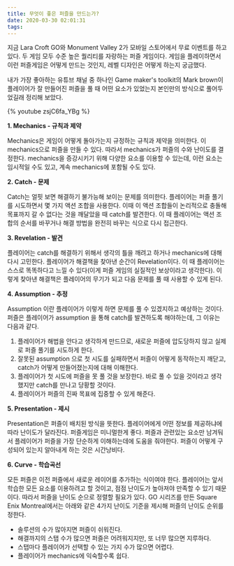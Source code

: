 ```yaml
---
title: 무엇이 좋은 퍼즐을 만드는가?
date: 2020-03-30 02:01:31
tags:
---
```

지금 Lara Croft GO와 Monument Valley 2가 모바일 스토어에서 무료 이벤트를 하고 있다. 두 게임 모두 수준 높은 퀄리티를 자랑하는 퍼즐 게임이다. 게임을 플레이하면서 이런 퍼즐게임은 어떻게 만드는 것인지, 레벨 디자인은 어떻게 하는지 궁금했다. 

내가 가장 좋아하는 유튜브 채널 중 하나인 Game maker's toolkit의 Mark brown이 플레이어가 잘 만들어진 퍼즐을 풀 때 어떤 요소가 있었는지 본인만의 방식으로 풀어두었길래 정리해 보았다.

{% youtube zsjC6fa_YBg %}

**1. Mechanics - 규칙과 제약**

Mechanics은 게임이 어떻게 돌아가는지 규정하는 규칙과 제약을 의미한다. 이 mechanics으로 퍼즐을 만들 수 있다. 따라서 mechanics가 퍼즐의 수와 난이도를 결정한다. mechanics을 증강시키기 위해 다양한 요소를 이용할 수 있는데, 이런 요소는 임시적일 수도 있고, 계속 mechanics에 포함될 수도 있다.

**2. Catch - 문제**

Catch는 얼핏 보면 해결하기 불가능해 보이는 문제를 의미한다. 플레이어는 퍼즐 풀기를 시도하면서 몇 가지 액션 조합을 사용한다. 이때 이 액션 조합들이 논리적으로 충돌해 목표까지 갈 수 없다는 것을 깨달았을 때 catch를 발견한다.  이 때 플레이어는 액션 조합의 순서를 바꾸거나 해결 방법을 완전히 바꾸는 식으로 다시 접근한다.

**3. Revelation - 발견**

플레이어는 catch를 해결하기 위해서 생각의 틀을 깨려고 하거나 mechanics에 대해 다시 고민한다. 플레이어가 해결책을 찾아낸 순간이 Revelation이다. 이 때 플레이어는 스스로 똑똑하다고 느낄 수 있다(이게 퍼즐 게임의 실질적인 보상이라고 생각한다). 이렇게 찾아낸 해결책은 플레이어의 무기가 되고 다음 문제를 풀 때 사용할 수 있게 된다. 

**4. Assumption - 추정**

Assumption 이란 플레이어가 이렇게 하면 문제를 풀 수 있겠지하고 예상하는 것이다. 퍼즐은 플레이어가 assumption 을 통해 catch를 발견하도록 해야하는데, 그 이유는 다음과 같다.

1. 플레이어가 해법을 안다고 생각하게 만드므로, 새로운 퍼즐에 압도당하지 않고 실제로 퍼즐 풀기를 시도하게 한다.
2. 잘못된 assumption 으로 첫 시도를 실패하면서 퍼즐이 어떻게 동작하는지 깨닫고, catch가 어떻게 만들어졌는지에 대해 이해한다.
3. 플레이어가 첫 시도에 퍼즐을 못 풀 것을 보장한다. 바로 풀 수 있을 것이라고 생각했지만 catch를 만나고 당황할 것이다.
4. 플레이어가 퍼즐의 진짜 목표에 집중할 수 있게 해준다.

**5. Presentation - 제시**

Presentation은 퍼즐이 배치된 방식을 뜻한다. 플레이어에게 어떤 정보를 제공하냐에 따라 난이도가 달라진다. 퍼즐게임은 미니멀한게 좋다. 퍼즐과 관련있는 요소만 남겨둬서 플레이어가 퍼즐을 가장 단순하게 이해하는데에 도움을 줘야한다. 퍼즐이 어떻게 구성되어 있는지 알아내게 하는 것은 시간낭비다.

**6. Curve - 학습곡선**

모든 퍼즐은 이전 퍼즐에서 새로운 레이어를 추가하는 식이여야 한다. 플레이어는 앞서 학습한 모든 요소를 이용하려고 할 것이고, 점점 난이도가 높아져야 만족할 수 있기 때문이다. 따라서 퍼즐을 난이도 순으로 정렬할 필요가 있다. GO 시리즈를 만든 Square Enix Montreal에서는 아래와 같은 4가지 난이도 기준을 제시해 퍼즐의 난이도 순위를 정한다.

- 솔루션의 수가 많아지면 퍼즐이 쉬워진다.
- 해결까지의 스탭 수가 많으면 퍼즐은 어려워지지만, 또 너무 많으면 지루하다.
- 스탭마다 플레이어가 선택할 수 있는 가지 수가 많으면 어렵다.
- 플레이어가 mechanics에 익숙할수록 쉽다.